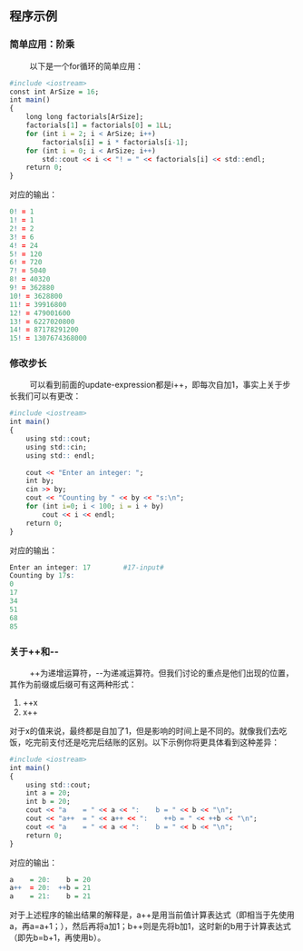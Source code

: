 ## 程序示例

### 简单应用：阶乘

&nbsp;&nbsp;&nbsp;&nbsp;&nbsp;&nbsp;&nbsp;&nbsp;
以下是一个for循环的简单应用：

```r
#include <iostream>
const int ArSize = 16;
int main()
{
	long long factorials[ArSize];
	factorials[1] = factorials[0] = 1LL;
	for (int i = 2; i < ArSize; i++)
		factorials[i] = i * factorials[i-1];
	for (int i = 0; i < ArSize; i++)
		std::cout << i << "! = " << factorials[i] << std::endl;
	return 0;
}
```

对应的输出：

```r
0! = 1
1! = 1
2! = 2
3! = 6
4! = 24
5! = 120
6! = 720
7! = 5040
8! = 40320
9! = 362880
10! = 3628800
11! = 39916800
12! = 479001600
13! = 6227020800
14! = 87178291200
15! = 1307674368000
```

### 修改步长

&nbsp;&nbsp;&nbsp;&nbsp;&nbsp;&nbsp;&nbsp;&nbsp;
可以看到前面的update-expression都是i++，即每次自加1，事实上关于步长我们可以有更改：

```r
#include <iostream>
int main()
{
	using std::cout;
	using std::cin;
	using std:: endl;
	
	cout << "Enter an integer: ";
	int by;
	cin >> by;
	cout << "Counting by " << by << "s:\n";
	for (int i=0; i < 100; i = i + by)
		cout << i << endl;
	return 0;
}
```

对应的输出：

```r
Enter an integer: 17		#17-input#
Counting by 17s:
0
17
34
51
68
85
```

### 关于++和--

&nbsp;&nbsp;&nbsp;&nbsp;&nbsp;&nbsp;&nbsp;&nbsp;
++为递增运算符，--为递减运算符。但我们讨论的重点是他们出现的位置，其作为前缀或后缀可有这两种形式：

1. ++x
2. x++

对于x的值来说，最终都是自加了1，但是影响的时间上是不同的。就像我们去吃饭，吃完前支付还是吃完后结账的区别。以下示例你将更具体看到这种差异：

```r
#include <iostream>
int main()
{
	using std::cout;
	int a = 20;
	int b = 20;
	cout << "a    = " << a << ":    b = " << b << "\n";
	cout << "a++  = " << a++ << ":    ++b = " << ++b << "\n";
	cout << "a    = " << a << ":    b = " << b << "\n";
	return 0;
}
```

对应的输出：
```r
a    = 20:    b = 20
a++  = 20:  ++b = 21
a    = 21:    b = 21
```

对于上述程序的输出结果的解释是，a++是用当前值计算表达式（即相当于先使用a，再a=a+1；），然后再将a加1；b++则是先将b加1，这时新的b用于计算表达式（即先b=b+1，再使用b）。



